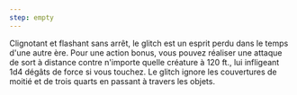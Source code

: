 ```yaml
---
step: empty
---
```

Clignotant et flashant sans arrêt, le glitch est un esprit perdu dans le temps d'une autre ère. Pour une action bonus, vous pouvez réaliser une attaque de sort à distance contre n'importe quelle créature à 120 ft., lui infligeant 1d4 dégâts de force si vous touchez. Le glitch ignore les couvertures de moitié et de trois quarts en passant à travers les objets.